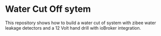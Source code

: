 # Water Cut Off sytem

This repository shows how to build a water cut of system with zibee water leakage detectors and a 12 Volt hand drill with ioBroker integration.
